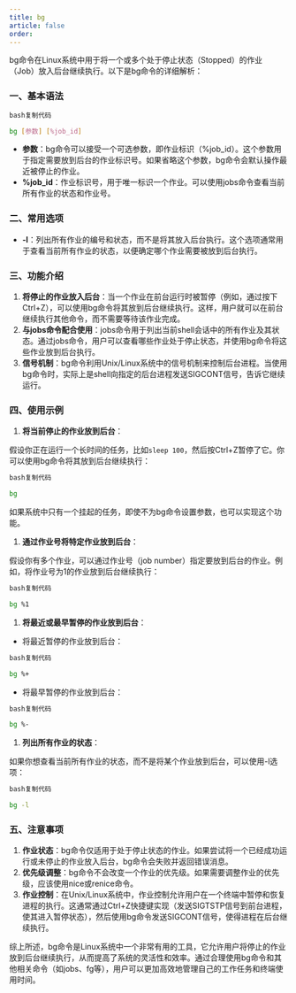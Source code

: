 ```yaml
---
title: bg
article: false
order: 
---
```


bg命令在Linux系统中用于将一个或多个处于停止状态（Stopped）的作业（Job）放入后台继续执行。以下是bg命令的详细解析：

### 一、基本语法

```bash
bash复制代码

bg [参数] [%job_id]
```

- **参数**：bg命令可以接受一个可选参数，即作业标识（%job_id）。这个参数用于指定需要放到后台的作业标识号。如果省略这个参数，bg命令会默认操作最近被停止的作业。
- **%job_id**：作业标识号，用于唯一标识一个作业。可以使用jobs命令查看当前所有作业的状态和作业号。

### 二、常用选项

- **-l**：列出所有作业的编号和状态，而不是将其放入后台执行。这个选项通常用于查看当前所有作业的状态，以便确定哪个作业需要被放到后台执行。

### 三、功能介绍

1. **将停止的作业放入后台**：当一个作业在前台运行时被暂停（例如，通过按下Ctrl+Z），可以使用bg命令将其放到后台继续执行。这样，用户就可以在前台继续执行其他命令，而不需要等待该作业完成。
2. **与jobs命令配合使用**：jobs命令用于列出当前shell会话中的所有作业及其状态。通过jobs命令，用户可以查看哪些作业处于停止状态，并使用bg命令将这些作业放到后台执行。
3. **信号机制**：bg命令利用Unix/Linux系统中的信号机制来控制后台进程。当使用bg命令时，实际上是shell向指定的后台进程发送SIGCONT信号，告诉它继续运行。

### 四、使用示例

1. **将当前停止的作业放到后台**：

假设你正在运行一个长时间的任务，比如`sleep 100`，然后按Ctrl+Z暂停了它。你可以使用bg命令将其放到后台继续执行：

```bash
bash复制代码

bg
```

如果系统中只有一个挂起的任务，即使不为bg命令设置参数，也可以实现这个功能。

1. **通过作业号将特定作业放到后台**：

假设你有多个作业，可以通过作业号（job number）指定要放到后台的作业。例如，将作业号为1的作业放到后台继续执行：

```bash
bash复制代码

bg %1
```

1. **将最近或最早暂停的作业放到后台**：

- 将最近暂停的作业放到后台：

```bash
bash复制代码

bg %+
```

- 将最早暂停的作业放到后台：

```bash
bash复制代码

bg %-
```

1. **列出所有作业的状态**：

如果你想查看当前所有作业的状态，而不是将某个作业放到后台，可以使用-l选项：

```bash
bash复制代码

bg -l
```

### 五、注意事项

1. **作业状态**：bg命令仅适用于处于停止状态的作业。如果尝试将一个已经成功运行或未停止的作业放入后台，bg命令会失败并返回错误消息。
2. **优先级调整**：bg命令不会改变一个作业的优先级。如果需要调整作业的优先级，应该使用nice或renice命令。
3. **作业控制**：在Unix/Linux系统中，作业控制允许用户在一个终端中暂停和恢复进程的执行。这通常通过Ctrl+Z快捷键实现（发送SIGTSTP信号到前台进程，使其进入暂停状态），然后使用bg命令发送SIGCONT信号，使得进程在后台继续执行。

综上所述，bg命令是Linux系统中一个非常有用的工具，它允许用户将停止的作业放到后台继续执行，从而提高了系统的灵活性和效率。通过合理使用bg命令和其他相关命令（如jobs、fg等），用户可以更加高效地管理自己的工作任务和终端使用时间。